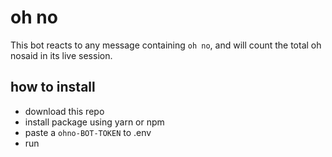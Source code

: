 # oh no
This bot reacts to any message containing `oh no`, and will count the total oh nosaid in its live session.


## how to install

- download this repo
- install package using yarn or npm
- paste a `ohno-BOT-TOKEN` to .env
- run
